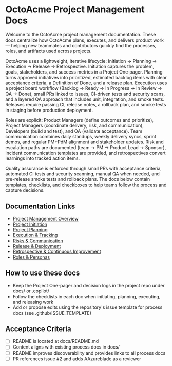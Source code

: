# OctoAcme Project Management Docs

Welcome to the OctoAcme project management documentation. These docs centralize how OctoAcme plans, executes, and delivers product work — helping new teammates and contributors quickly find the processes, roles, and artifacts used across projects.

OctoAcme uses a lightweight, iterative lifecycle: Initiation → Planning → Execution → Release → Retrospective. Initiation captures the problem, goals, stakeholders, and success metrics in a Project One‑pager. Planning turns approved initiatives into prioritized, estimated backlog items with clear acceptance criteria, a Definition of Done, and a release plan. Execution uses a project board workflow (Backlog → Ready → In Progress → In Review → QA → Done), small PRs linked to issues, CI-driven tests and security scans, and a layered QA approach that includes unit, integration, and smoke tests. Releases require passing CI, release notes, a rollback plan, and smoke tests in staging before production deployment.

Roles are explicit: Product Managers (define outcomes and prioritize), Project Managers (coordinate delivery, risk, and communication), Developers (build and test), and QA (validate acceptance). Team communication combines daily standups, weekly delivery syncs, sprint demos, and regular PM+PdM alignment and stakeholder updates. Risk and escalation paths are documented (team → PM → Product Lead → Sponsor), incident communication templates are provided, and retrospectives convert learnings into tracked action items.

Quality assurance is enforced through small PRs with acceptance criteria, automated CI tests and security scanning, manual QA when needed, and pre-release smoke tests and rollback plans. The docs below contain templates, checklists, and checkboxes to help teams follow the process and capture decisions.

## Documentation Links
- [Project Management Overview](octoacme-project-management-overview.md)
- [Project Initiation](octoacme-project-initiation.md)
- [Project Planning](octoacme-project-planning.md)
- [Execution & Tracking](octoacme-execution-and-tracking.md)
- [Risks & Communication](octoacme-risks-and-communication.md)
- [Release & Deployment](octoacme-release-and-deployment.md)
- [Retrospective & Continuous Improvement](octoacme-retrospective-and-continuous-improvement.md)
- [Roles & Personas](octoacme-roles-and-personas.md)

## How to use these docs
- Keep the Project One-pager and decision logs in the project repo under docs/ or .copilot/
- Follow the checklists in each doc when initiating, planning, executing, and releasing work
- Add or propose edits using the repository's issue template for process docs (see .github/ISSUE_TEMPLATE)

## Acceptance Criteria
- [ ] README is located at docs/README.md
- [ ] Content aligns with existing process docs in docs/
- [ ] README improves discoverability and provides links to all process docs
- [ ] PR references issue #2 and adds AAzureblade as a reviewer
